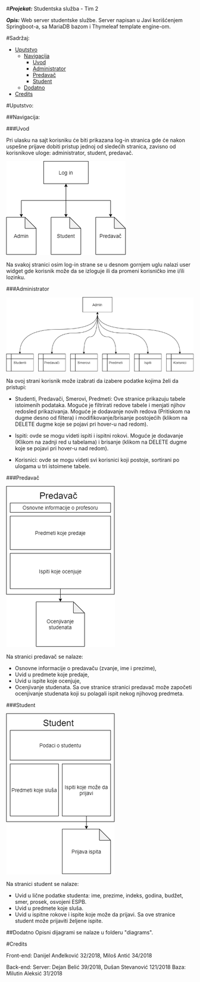 #***Projekat:*** Studentska služba - Tim 2

***Opis:*** Web server studentske službe. Server napisan u Javi korišćenjem Springboot-a, sa MariaDB bazom i Thymeleaf template engine-om.

#Sadržaj:

- [Uputstvo](#Uputstvo)
    * [Navigacija](##Navigacija)
        + [Uvod](###Uvod)
        + [Administrator](###Administrator)
        + [Predavač](###Predavač)
        + [Student](###Student)
    * [Dodatno](##Dodatno)
- [Credits](#Credits)

#Uputstvo:

##Navigacija:

###Uvod

Pri ulasku na sajt korisniku će biti prikazana log-in stranica gde će nakon uspešne prijave dobiti pristup jednoj od sledećih stranica, zavisno od korisnikove uloge: administrator, student, predavač.

![Log-in dijagram](/diagrams/login_diagram.png)

Na svakoj stranici osim log-in strane se u desnom gornjem uglu nalazi user widget gde korisnik može da se izloguje ili da promeni korisničko ime i/ili lozinku.

###Administrator

![Administrator dijagram](/diagrams/admin_diagram.png)

Na ovoj strani korisnik može izabrati da izabere podatke kojima želi da pristupi:
- Studenti, Predavači, Smerovi, Predmeti: Ove stranice prikazuju tabele istoimenih podataka.
Moguće je filtrirati redove tabele i menjati njihov redosled prikazivanja. Moguće je dodavanje novih redova (Pritiskom na dugme desno od filtera) i modifikovanje/brisanje postojećih (klikom na DELETE dugme koje se pojavi pri hover-u nad redom).

- Ispiti: ovde se mogu videti ispiti i ispitni rokovi. Moguće je dodavanje (Klikom na zadnji red u tabelama) i brisanje (klikom na DELETE dugme koje se pojavi pri hover-u nad redom).

- Korisnici: ovde se mogu videti svi korisnici koji postoje, sortirani po ulogama u tri istoimene tabele.

###Predavač

![Predavač dijagram](/diagrams/predavac_diagram.png)

Na stranici predavač se nalaze:
- Osnovne informacije o predavaču (zvanje, ime i prezime),
- Uvid u predmete koje predaje,
- Uvid u ispite koje ocenjuje,
- Ocenjivanje studenata.
Sa ove stranice stranici predavač može započeti ocenjivanje studenata koji su polagali ispit nekog njihovog predmeta.

###Student

![Student dijagram](/diagrams/student_diagram.png)

Na stranici student se nalaze:
- Uvid u lične podatke studenta: ime, prezime, indeks, godina, budžet, smer, prosek, osvojeni ESPB.
- Uvid u predmete koje sluša.
- Uvid u ispitne rokove i ispite koje može da prijavi.
Sa ove stranice student može prijaviti željene ispite.

##Dodatno
Opisni dijagrami se nalaze u folderu "diagrams".

#Credits

Front-end: Danijel Anđelković 32/2018, Miloš Antić 34/2018

Back-end:
    Server: Dejan Belić 39/2018, Dušan Stevanović 121/2018
    Baza: Milutin Aleksić 31/2018


